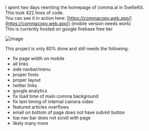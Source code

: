 I spent two days rewriting the homepage of comma.ai in SvelteKit.  
This took 422 lines of code.  
You can see it in action here: [https://commacopy.web.app/](https://commacopy.web.app/) (mobile version needs work)  
This is currently hosted on google firebase free tier



![image](https://i.imgur.com/V1SryNH.jpg)

This project is only 80% done and still needs the following:  
* fix page width on mobile
* all links
* side navbar/menu
* proper fonts
* proper layout
* twitter links
* google analytics
* fix load time of main comma background
* fix text timing of internal camera video
* featured articles overflows
* email on bottom of page does not have submit button
* top nav bar does not scroll with page
* likely many more

